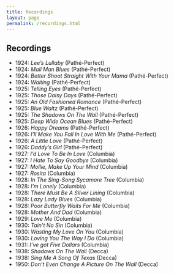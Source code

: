 ```yaml
---
title: Recordings
layout: page
permalink: /recordings.html
---
```


## Recordings

- 1924: *Lee’s Lullaby* (Pathé-Perfect)
- 1924: *Mail Man Blues* (Pathé-Perfect)
- 1924: *Better Shoot Straight With Your Mama* (Pathé-Perfect)
- 1924: *Waiting* (Pathé-Perfect)
- 1925: *Telling Eyes* (Pathé-Perfect)
- 1925: *Those Daisy Days* (Pathé-Perfect)
- 1925: *An Old Fashioned Romance* (Pathé-Perfect)
- 1925: *Blue Waltz* (Pathé-Perfect)
- 1925: *The Shadows On The Wall* (Pathé-Perfect)
- 1925: *Deep Wide Ocean Blues* (Pathé-Perfect)
- 1926: *Happy Dreams* (Pathé-Perfect)
- 1926: *I’ll Make You Fall In Love With Me* (Pathé-Perfect)
- 1926: *A Little Love* (Pathé-Perfect)
- 1926: *Daddy’s Girl* (Pathé-Perfect)
- 1927: *I’d Love To Be In Love* (Columbia)
- 1927: *I Hate To Say Goodbye* (Columbia)
- 1927: *Mollie, Make Up Your Mind* (Columbia)
- 1927: *Rosita* (Columbia)
- 1928: *In The Sing-Song Sycamore Tree* (Columbia)
- 1928: *I’m Lonely* (Columbia)
- 1928: *There Must Be A Silver Lining* (Columbia)
- 1928: *Lazy Lady Blues* (Columbia)
- 1928: *Poor Butterfly Waits For Me* (Columbia)
- 1928: *Mother And Dad* (Columbia)
- 1929: *Love Me* (Columbia)
- 1930: *Tain’t No Sin* (Columbia)
- 1930: *Wasting My Love On You* (Columbia)
- 1930: *Loving You The Way I Do* (Columbia)
- 1931: *I’ve got Five Dollars* (Columbia)
- 1938: *Shadows On The Wall* (Decca)
- 1938: *Sing Me A Song Of Texas* (Decca)
- 1950: *Don’t Even Change A Picture On The Wall* (Decca)